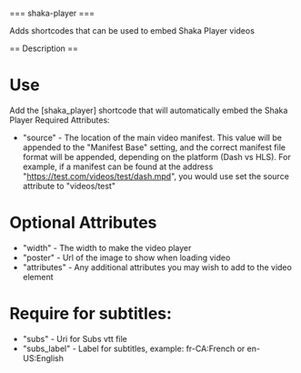 === shaka-player ===

Adds shortcodes that can be used to embed Shaka Player videos

== Description ==
# Use
Add the [shaka_player] shortcode that will automatically embed the Shaka Player
Required Attributes:
- "source" - The location of the main video manifest. This value will be appended to the
             "Manifest Base" setting, and the correct manifest file format will be appended,
             depending on the platform (Dash vs HLS). For example, if a manifest can be found
             at the address "https://test.com/videos/test/dash.mpd", you would use set the
             source attribute to "videos/test"

# Optional Attributes
- "width" - The width to make the video player
- "poster" - Url of the image to show when loading video
- "attributes" - Any additional attributes you may wish to add to the video element
# Require for subtitles:
- "subs" - Uri for Subs vtt file
- "subs_label" - Label for subtitles, example: fr-CA:French or en-US:English
